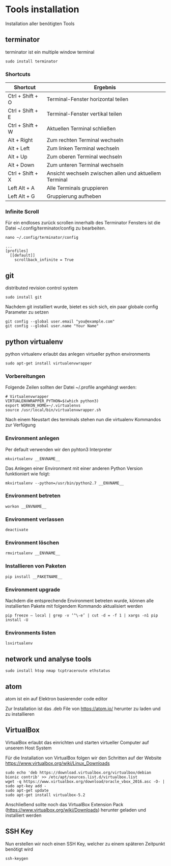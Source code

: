 # Tools installation

Installation aller benötigten Tools

## terminator

terminator ist ein multiple window terminal

```
sudo install terminator
```

### Shortcuts

| Shortcut                  | Ergebnis                                                |
|---------------------------|---------------------------------------------------------|
| Ctrl + Shift + O          | Terminal-Fenster horizontal teilen                      |
| Ctrl + Shift + E          | Terminal-Fenster vertikal teilen                        |
| Ctrl + Shift + W          | Aktuellen Terminal schließen                            |
| Alt + Right               | Zum rechten Terminal wechseln                           |
| Alt + Left                | Zum linken Terminal wechseln                            |
| Alt + Up                  | Zum oberen Terminal wechseln                            |
| Alt + Down                | Zum unteren Terminal wechseln                           |
| Ctrl + Shift + X          | Ansicht wechseln zwischen allen und aktuellem Terminal  |
| Left Alt + A              | Alle Terminals gruppieren                               |
| Left Alt + G              | Gruppierung aufheben                                    |

### Infinite Scroll

Für ein endloses zurück scrollen innerhalb des Terminator Fensters ist die Datei ~/.config/terminator/config zu bearbeiten.

```
nano ~/.config/terminator/config
```

```
...
[profiles]
  [[default]]
    scrollback_infinite = True
```

## git

distributed revision control system

```
sudo install git
```

Nachdem git installiert wurde, bietet es sich sich, ein paar globale config Parameter zu setzen

```
git config --global user.email "you@example.com"
git config --global user.name "Your Name"
```

## python virtualenv

python virtualenv erlaubt das anlegen virtueller python environments

```
sudo apt-get install virtualenvwrapper
```

### Vorbereitungen

Folgende Zeilen sollten der Datei ~/.profile angehängt werden:

```
# Virtualenvwrapper
VIRTUALENVWRAPPER_PYTHON=$(which python3)
export WORKON_HOME=~/.virtualenvs
source /usr/local/bin/virtualenvwrapper.sh
```

Nach einem Neustart des terminals stehen nun die virtualenv Kommandos zur Verfügung

### Environment anlegen

Per default verwenden wir den pyhton3 Interpreter

```
mkvirtualenv __ENVNAME__
```

Das Anlegen einer Environment mit einer anderen Python Version funktioniert wie folgt:

```
mkvirtualenv --python=/usr/bin/python2.7 __ENVNAME__
```

### Environment betreten

```
workon __ENVNAME__
```

### Environment verlassen

```
deactivate
```

### Environment löschen

```
rmvirtualenv __ENVNAME__
```

### Installieren von Paketen

```
pip install __PAKETNAME__
```

### Environment upgrade

Nachdem die entsprechende Environment betreten wurde, können alle installierten Pakete mit folgendem Kommando aktualisiert werden

```
pip freeze — local | grep -v ‘^\-e’ | cut -d = -f 1 | xargs -n1 pip install -U
```

### Environments listen

```
lsvirtualenv
```

## network und analyse tools

```
sudo install htop nmap tcptraceroute ethstatus
```

## atom

atom ist ein auf Elektron basierender code editor

Zur Installation ist das .deb File von https://atom.io/ herunter zu laden und zu installieren

## VirtualBox

VirtualBox erlaubt das einrichten und starten virtueller Computer auf unserem Host System

Für die Installation von VirtualBox folgen wir den Schritten auf der Website https://www.virtualbox.org/wiki/Linux_Downloads

```
sudo echo 'deb https://download.virtualbox.org/virtualbox/debian bionic contrib' >> /etc/apt/sources.list.d/virtualbox.list
wget -q https://www.virtualbox.org/download/oracle_vbox_2016.asc -O- | sudo apt-key add -
sudo apt-get update
sudo apt-get install virtualbox-5.2
```

Anschließend sollte noch das VirtualBox Extension Pack (https://www.virtualbox.org/wiki/Downloads) herunter geladen und installiert werden

## SSH Key

Nun erstellen wir noch einen SSH Key, welcher zu einem späteren Zeitpunkt benötigt wird

```
ssh-keygen
```
